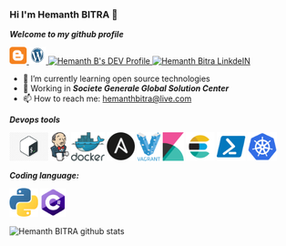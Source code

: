 ### Hi I'm Hemanth BITRA 👋

__*Welcome to my github profile*__  

<a href="https://hemanth22hemublogs.blogspot.com/">
  <img src="https://raw.githubusercontent.com/hemanth22/Images/master/blogger.png" alt="Hemanth B's blogger Profile" height="30" width="30">
</a>
<a href="https://hemanth22hemu.wordpress.com/">
  <img src="https://raw.githubusercontent.com/hemanth22/Images/master/wordpress.png" alt="Hemanth B's Wordpress Profile" height="30" width="30">
</a>
<a href="https://dev.to/hemanth22">
  <img src="https://d2fltix0v2e0sb.cloudfront.net/dev-badge.svg" alt="Hemanth B's DEV Profile" height="30" width="30">
</a>
<a href="https://in.linkedin.com/in/hemanthbitra">
  <img alt="Hemanth Bitra LinkdeIN" width="30px" src="https://cdn.jsdelivr.net/npm/simple-icons@v3/icons/linkedin.svg" />
</a>

<!--
**hemanth22/hemanth22** is a ✨ _special_ ✨ repository because its `README.md` (this file) appears on your GitHub profile.
Here are some ideas to get you started:

- 🔭 I’m currently working on ...
- 🌱 I’m currently learning ...
- 👯 I’m looking to collaborate on ...
- 🤔 I’m looking for help with ...
- 💬 Ask me about ...
- 📫 How to reach me: ...
- 😄 Pronouns: ...
- ⚡ Fun fact: ...
-->
- 🌱 I’m currently learning open source technologies
- 🔭 Working in __*Societe Generale Global Solution Center*__
- 📫 How to reach me: hemanthbitra@live.com

__*Devops tools*__  

<code><img height="50" src="https://raw.githubusercontent.com/hemanth22/Images/master/bash.jpg"></code>
<code><img height="50" src="https://raw.githubusercontent.com/hemanth22/Images/master/jenkins.png"></code>
<code><img height="50" src="https://raw.githubusercontent.com/hemanth22/Images/master/docker.png"></code>
<code><img height="50" src="https://github.com/hemanth22/Images/blob/master/ansiblesss.png"></code>
<code><img height="50" src="https://raw.githubusercontent.com/hemanth22/Images/master/Vagrant.png"></code>
<code><img height="50" src="https://raw.githubusercontent.com/hemanth22/Images/master/kibana.png"></code>
<code><img height="50" src="https://raw.githubusercontent.com/hemanth22/Images/master/elasticsearch.png"></code>
<code><img height="50" src="https://raw.githubusercontent.com/hemanth22/Images/master/powershell.png"></code>
<code><img height="50" src="https://raw.githubusercontent.com/hemanth22/Images/master/kubernetes_logo.png"></code>

__*Coding language:*__  

<code><img height="50" src="https://raw.githubusercontent.com/hemanth22/Images/master/Python.png"></code>
<code><img height="50" src="https://raw.githubusercontent.com/hemanth22/Images/master/csharp.png"></code>



![Hemanth BITRA github stats](https://github-readme-stats.vercel.app/api?username=hemanth22&show_icons=true&hide_border=true)
